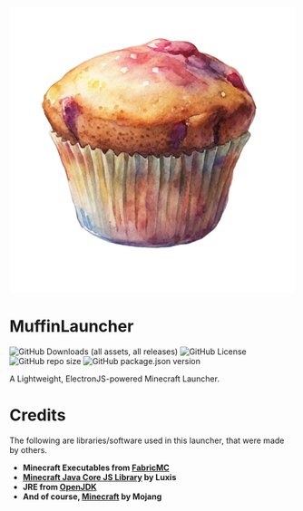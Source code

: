 <img src="resources/logo.png">

# MuffinLauncher 
![GitHub Downloads (all assets, all releases)](https://img.shields.io/github/downloads/Cohejh/MuffinLauncher/total?style=for-the-badge) ![GitHub License](https://img.shields.io/github/license/Cohejh/MuffinLauncher?style=for-the-badge) ![GitHub repo size](https://img.shields.io/github/repo-size/Cohejh/MuffinLauncher?style=for-the-badge) ![GitHub package.json version](https://img.shields.io/github/package-json/v/Cohejh/MuffinLauncher?style=for-the-badge)

A Lightweight, ElectronJS-powered Minecraft Launcher.
# Credits
The following are libraries/software used in this launcher, that were made by others.
<b>
- Minecraft Executables from <a href="https://fabricmc.net/">FabricMC</a>
- <a href="https://github.com/luuxis/minecraft-java-core">Minecraft Java Core JS Library</a> by Luxis
- JRE from <a href="https://openjdk.org/">OpenJDK</a>
- And of course, <a href="https://www.minecraft.net/en-us">Minecraft</a> by Mojang
</b>
